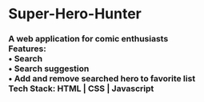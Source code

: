 # Super-Hero-Hunter
<h3>A web application for comic enthusiasts
<br/>
Features:<br/>
•	Search<br/>
•	Search suggestion<br/>
•	Add and remove searched hero to favorite list<br/>
Tech Stack: HTML | CSS | Javascript
  <h3/>
